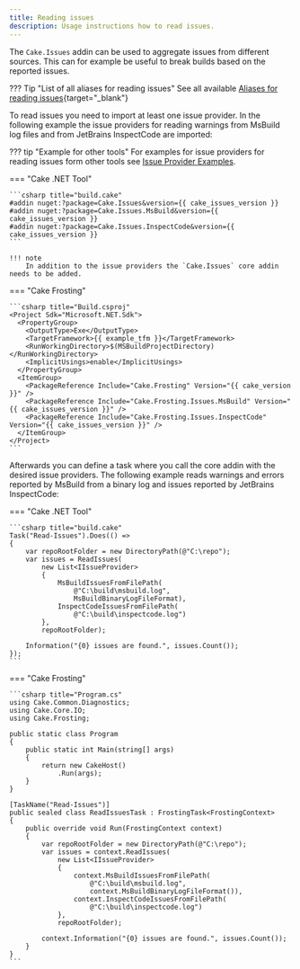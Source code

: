 ```yaml
---
title: Reading issues
description: Usage instructions how to read issues.
---
```


The `Cake.Issues` addin can be used to aggregate issues from different sources.
This can for example be useful to break builds based on the reported issues.

??? Tip "List of all aliases for reading issues"
    See all available [Aliases for reading issues](https://cakebuild.net/extensions/cake-issues/#Reading-Issues){target="_blank"}

To read issues you need to import at least one issue provider.
In the following example the issue providers for reading warnings from MsBuild log files
and from JetBrains InspectCode are imported:

??? tip "Example for other tools"
    For examples for issue providers for reading issues form other tools see [Issue Provider Examples](../../issue-providers/index.md).

=== "Cake .NET Tool"

    ```csharp title="build.cake"
    #addin nuget:?package=Cake.Issues&version={{ cake_issues_version }}
    #addin nuget:?package=Cake.Issues.MsBuild&version={{ cake_issues_version }}
    #addin nuget:?package=Cake.Issues.InspectCode&version={{ cake_issues_version }}
    ```

    !!! note
        In addition to the issue providers the `Cake.Issues` core addin needs to be added.

=== "Cake Frosting"

    ```csharp title="Build.csproj"
    <Project Sdk="Microsoft.NET.Sdk">
      <PropertyGroup>
        <OutputType>Exe</OutputType>
        <TargetFramework>{{ example_tfm }}</TargetFramework>
        <RunWorkingDirectory>$(MSBuildProjectDirectory)</RunWorkingDirectory>
        <ImplicitUsings>enable</ImplicitUsings>
      </PropertyGroup>
      <ItemGroup>
        <PackageReference Include="Cake.Frosting" Version="{{ cake_version }}" />
        <PackageReference Include="Cake.Frosting.Issues.MsBuild" Version="{{ cake_issues_version }}" />
        <PackageReference Include="Cake.Frosting.Issues.InspectCode" Version="{{ cake_issues_version }}" />
      </ItemGroup>
    </Project>
    ```

Afterwards you can define a task where you call the core addin with the desired issue providers.
The following example reads warnings and errors reported by MsBuild from a binary log
and issues reported by JetBrains InspectCode:

=== "Cake .NET Tool"

    ```csharp title="build.cake"
    Task("Read-Issues").Does(() =>
    {
        var repoRootFolder = new DirectoryPath(@"C:\repo");
        var issues = ReadIssues(
            new List<IIssueProvider>
            {
                MsBuildIssuesFromFilePath(
                    @"C:\build\msbuild.log",
                    MsBuildBinaryLogFileFormat),
                InspectCodeIssuesFromFilePath(
                    @"C:\build\inspectcode.log")
            },
            repoRootFolder);
    
        Information("{0} issues are found.", issues.Count());
    });
    ```

=== "Cake Frosting"

    ```csharp title="Program.cs"
    using Cake.Common.Diagnostics;
    using Cake.Core.IO;
    using Cake.Frosting;

    public static class Program
    {
        public static int Main(string[] args)
        {
            return new CakeHost()
                .Run(args);
        }
    }

    [TaskName("Read-Issues")]
    public sealed class ReadIssuesTask : FrostingTask<FrostingContext>
    {
        public override void Run(FrostingContext context)
        {
            var repoRootFolder = new DirectoryPath(@"C:\repo");
            var issues = context.ReadIssues(
                new List<IIssueProvider>
                {
                    context.MsBuildIssuesFromFilePath(
                        @"C:\build\msbuild.log",
                        context.MsBuildBinaryLogFileFormat()),
                    context.InspectCodeIssuesFromFilePath(
                        @"C:\build\inspectcode.log")
                },
                repoRootFolder);

            context.Information("{0} issues are found.", issues.Count());
        }
    }
    ```
